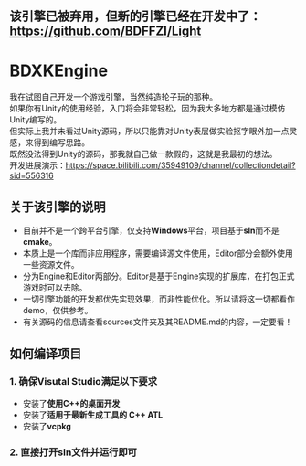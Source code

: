 该引擎已被弃用，但新的引擎已经在开发中了：https://github.com/BDFFZI/Light
---
# BDXKEngine
我在试图自己开发一个游戏引擎，当然纯造轮子玩的那种。</br>
如果你有Unity的使用经验，入门将会非常轻松，因为我大多地方都是通过模仿Unity编写的。</br>
但实际上我并未看过Unity源码，所以只能靠对Unity表层做实验抠字眼外加一点灵感，来得到编写思路。</br>
既然没法得到Unity的源码，那我就自己做一款假的，这就是我最初的想法。</br>
开发进展演示：https://space.bilibili.com/35949109/channel/collectiondetail?sid=556316
## 关于该引擎的说明
- 目前并不是一个跨平台引擎，仅支持**Windows**平台，项目基于**sln**而不是**cmake**。
- 本质上是一个库而非应用程序，需要编译源文件使用，Editor部分会额外使用一些资源文件。
- 分为Engine和Editor两部分。Editor是基于Engine实现的扩展库，在打包正式游戏时可以去除。
- 一切引擎功能的开发都优先实现效果，而非性能优化。所以请将这一切都看作demo，仅供参考。
- 有关源码的信息请查看sources文件夹及其README.md的内容，一定要看！
## 如何编译项目
### 1. 确保Visutal Studio满足以下要求
- 安装了**使用C++的桌面开发**
- 安装了**适用于最新生成工具的 C++ ATL**
- 安装了**vcpkg**
### 2. 直接打开sln文件并运行即可

